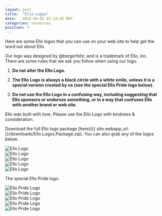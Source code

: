 ```yaml
---
layout: post
title:  "Ello Logos"
date:   2015-04-02 01:23:45 MDT
categories: resources
position: 7
---
```

Here are some Ello logos that you can use on your web site to help get the word out about Ello.

Our logo was designed by @bergerfohr, and is a trademark of Ello, Inc. There are some rules that we ask you follow when using our logo:

1. **Do not alter the Ello Logo.**

2. **The Ello Logo is always a black circle with a white smile, unless it is a special version created by us (see the special Ello Pride logo below).**

3. **Do not use the Ello Logo in a confusing way, including suggesting that Ello sponsors or endorses something, or in a way that confuses Ello with another brand or web site.**

Ello was built with love. Please use the Ello Logo with kindness & consideration.

Download the full Ello logo package [here]({{ site.webapp_url }}/downloads/Ello.Logos.Package.zip). You can also grab any of the logos below.

![Ello Logo](https://d324imu86q1bqn.cloudfront.net/uploads/asset/attachment/2418695/ello-xhdpi-c4251575.jpg)  
![Ello Logo](https://d324imu86q1bqn.cloudfront.net/uploads/asset/attachment/2418696/ello-xhdpi-d780f540.jpg)  
![Ello Logo](https://d324imu86q1bqn.cloudfront.net/uploads/asset/attachment/2418697/ello-xhdpi-991384c9.jpg)  
![Ello Logo](https://d324imu86q1bqn.cloudfront.net/uploads/asset/attachment/2418699/ello-xhdpi-55413a01.jpg)  
![Ello Logo](https://d324imu86q1bqn.cloudfront.net/uploads/asset/attachment/2418700/ello-xhdpi-082b3a5b.jpg)  

The special Ello Pride logo.

![Ello Pride Logo](https://d324imu86q1bqn.cloudfront.net/uploads/asset/attachment/2505737/ello-optimized-05d9ca42.gif)<br>
![Ello Pride Logo](https://d324imu86q1bqn.cloudfront.net/uploads/asset/attachment/2505739/ello-optimized-19b834d5.gif)<br>
![Ello Pride Logo](https://d324imu86q1bqn.cloudfront.net/uploads/asset/attachment/2505740/ello-optimized-a964e0e0.gif)<br>
![Ello Pride Logo](https://d324imu86q1bqn.cloudfront.net/uploads/asset/attachment/2505741/ello-optimized-a8b11811.gif)<br>
![Ello Pride Logo](https://d324imu86q1bqn.cloudfront.net/uploads/asset/attachment/2505742/ello-optimized-07b2f569.gif)<br>
